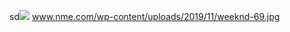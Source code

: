 sd<img src= 'https://www.nme.com/wp-content/uploads/2019/11/weeknd-696x442.jpg'>
www.nme.com/wp-content/uploads/2019/11/weeknd-69.jpg
